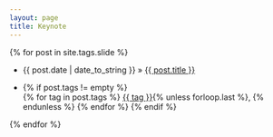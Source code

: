 ```yaml
---
layout: page
title: Keynote
---
```


<div class="home-posts">
  {% for post in site.tags.slide %}
  <ul class="home">
    <li class="home">{{ post.date | date_to_string }} &raquo; <a href="{{ post.url }}">{{ post.title }}</a></li> 
	  <li class="home">
	    <p class="home-tags"> 
	      {% if post.tags != empty %}<br/><i class="fa fa-tags"></i>
	        {% for tag in post.tags %}
	          <a href="{{ '-ref' | prepend: tag | replace: ' ','-' | prepend: 'tags/#' | prepend: site.baseurl }}">{{ tag }}</a>{% unless forloop.last %}, {% endunless %}
	        {% endfor %}
	      {% endif %}
	    </p>
	  </li>
  </ul>
  {% endfor %}
</div>